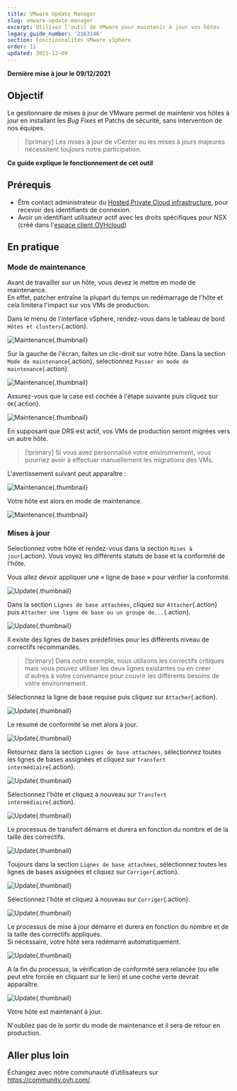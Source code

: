 ```yaml
---
title: VMware Update Manager
slug: vmware-update-manager
excerpt: Utilisez l'outil de VMware pour maintenir à jour vos hôtes
legacy_guide_number: '2163146'
section: Fonctionnalités VMware vSphere
order: 11
updated: 2021-12-09
---
```


**Dernière mise à jour le 09/12/2021**

## Objectif

Le gestionnaire de mises à jour de VMware permet de maintenir vos hôtes à jour en installant les *Bug Fixes* et Patchs de sécurité, sans intervention de nos équipes.     

> [!primary]
> Les mises à jour de vCenter ou les mises à jours majeures nécessitent toujours notre participation.

**Ce guide explique le fonctionnement de cet outil**

## Prérequis

- Être contact administrateur du [Hosted Private Cloud infrastructure](https://www.ovhcloud.com/fr/enterprise/products/hosted-private-cloud/), pour recevoir des identifiants de connexion.
- Avoir un identifiant utilisateur actif avec les droits spécifiques pour NSX (créé dans l'[espace client OVHcloud](https://www.ovh.com/auth/?action=gotomanager&from=https://www.ovh.com/fr/&ovhSubsidiary=fr))

## En pratique

### Mode de maintenance

Avant de travailler sur un hôte, vous devez le mettre en mode de maintenance.    
En effet, patcher entraîne la plupart du temps un redémarrage de l'hôte et cela limitera l'impact sur vos VMs de production. 

Dans le menu de l'interface vSphere, rendez-vous dans le tableau de bord `Hôtes et clusters`{.action}.

![Maintenance](images/en01menu.png){.thumbnail}

Sur la gauche de l'écran, faites un clic-droit sur votre hôte. Dans la section `Mode de maintenance`{.action}, selectionnez `Passer en mode de maintenance`{.action}.

![Maintenance](images/en02maintenance.png){.thumbnail}

Assurez-vous que la case est cochée à l'étape suivante puis cliquez sur `OK`{.action}.

![Maintenance](images/en03enter.png){.thumbnail}

En supposant que DRS est actif, vos VMs de production seront migrées vers un autre hôte.

> [!primary]
> Si vous avez personnalisé votre environnement, vous pourriez avoir à effectuer manuellement les migrations des VMs.
>

L'avertissement suivant peut apparaître :     

![Maintenance](images/en04warning.png){.thumbnail}

Votre hôte est alors en mode de maintenance.

![Maintenance](images/en05maintenanced.png){.thumbnail}

### Mises à jour

Selectionnez votre hôte et rendez-vous dans la section `Mises à jour`{.action}.
Vous voyez les différents statuts de base et la conformité de l'hôte.     

Vous allez devoir appliquer une « ligne de base » pour vérifier la conformité.

![Update](images/en06summary.png){.thumbnail}

Dans la section `Lignes de base attachées`, cliquez sur `Attacher`{.action} puis `Attacher une ligne de base ou un groupe de...`{.action}.

![Update](images/en07attach.png){.thumbnail}

Il existe des lignes de bases prédéfinies pour les différents niveau de correctifs recommandés.

> [!primary]
> Dans notre exemple, nous utilisons les correctifs critiques mais vous pouvez utiliser les deux lignes existantes ou en créer d'autres à votre convenance pour couvrir les différents besoins de votre environnement.
>

Sélectionnez la ligne de base requise puis cliquez sur `Attacher`{.action}.

![Update](images/en08define.png){.thumbnail}

Le résumé de conformité se met alors à jour.     

![Update](images/en09noncompliant.png){.thumbnail}

Retournez dans la section `Lignes de base attachées`, sélectionnez toutes les lignes de bases assignées et cliquez sur `Transfert intermédiaire`{.action}.

![Update](images/en10bisstage.png){.thumbnail}

Sélectionnez l'hôte et cliquez à nouveau sur `Transfert intermédiaire`{.action}.

![Update](images/en10terstagea.png){.thumbnail}

Le processus de transfert démarre et durera en fonction du nombre et de la taille des correctifs.

![Update](images/en10terstage.png){.thumbnail}

Toujours dans la section `Lignes de base attachées`, sélectionnez toutes les lignes de bases assignées et cliquez sur `Corriger`{.action}.

![Update](images/en10remediate.png){.thumbnail}

Sélectionnez l'hôte et cliquez à nouveau sur `Corriger`{.action}.

![Update](images/en11remediate.png){.thumbnail}

Le processus de mise à jour démarre et durera en fonction du nombre et de la taille des correctifs appliqués.<br>
Si nécessaire, votre hôte sera redémarré automatiquement.

![Update](images/en12remediating.png){.thumbnail}

A la fin du processus, la vérification de conformité sera relancée (ou elle peut etre forcée en cliquant sur le lien) et une coche verte devrait apparaître.

![Update](images/en13compliant.png){.thumbnail}

Votre hôte est maintenant à jour.    

N'oubliez pas de le sortir du mode de maintenance et il sera de retour en production.

## Aller plus loin

Échangez avec notre communauté d’utilisateurs sur <https://community.ovh.com/>.
